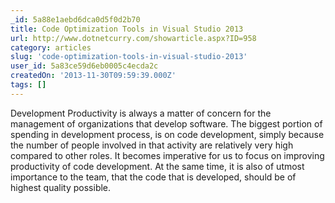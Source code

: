 ```yaml
---
_id: 5a88e1aebd6dca0d5f0d2b70
title: Code Optimization Tools in Visual Studio 2013
url: http://www.dotnetcurry.com/showarticle.aspx?ID=958
category: articles
slug: 'code-optimization-tools-in-visual-studio-2013'
user_id: 5a83ce59d6eb0005c4ecda2c
createdOn: '2013-11-30T09:59:39.000Z'
tags: []
---
```


Development Productivity is always a matter of concern for the management of organizations that develop software. The biggest portion of spending in development process, is on code development, simply because the number of people involved in that activity are relatively very high compared to other roles. It becomes imperative for us to focus on improving productivity of code development. At the same time, it is also of utmost importance to the team, that the code that is developed, should be of highest quality possible.

